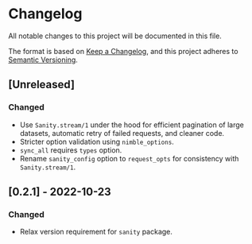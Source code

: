 # Changelog
All notable changes to this project will be documented in this file.

The format is based on [Keep a Changelog](https://keepachangelog.com/en/1.0.0/),
and this project adheres to [Semantic Versioning](https://semver.org/spec/v2.0.0.html).

## [Unreleased]

### Changed

- Use `Sanity.stream/1` under the hood for efficient pagination of large datasets, automatic retry of failed requests, and cleaner code.
- Stricter option validation using `nimble_options`.
- `sync_all` requires `types` option.
- Rename `sanity_config` option to `request_opts` for consistency with `Sanity.stream/1`.

## [0.2.1] - 2022-10-23

### Changed

- Relax version requirement for `sanity` package.
